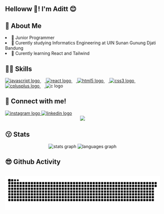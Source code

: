 <h2 align="left">Helloww 👋! I'm Aditt 😊</h2>

## 🤩 About Me

<div align="left">
    <li>🐣 Junior Programmer</li>
    <li>🏫 Curently studying Informatics Engineering at UIN Sunan Gunung Djati Bandung</li>
    <li>🧐 Curently learning React and Tailwind</li>
</div>

## 🧑‍💻 Skills

<div align="left">
  <a href="https://www.w3schools.com/js/">
    <img src="https://cdn.jsdelivr.net/gh/devicons/devicon/icons/javascript/javascript-original.svg" height="20" alt="javascript logo"  />
    <img width="12" />
  </a>
  <a href="https://react.dev/">
    <img src="https://cdn.jsdelivr.net/gh/devicons/devicon/icons/react/react-original.svg" height="20" alt="react logo"  />
    <img width="12" />
  </a>
  <a href="https://www.w3schools.com/html/">
    <img src="https://cdn.jsdelivr.net/gh/devicons/devicon/icons/html5/html5-original.svg" height="20" alt="html5 logo"  />
    <img width="12" />
  </a>
  <a href="https://www.w3schools.com/css/">
    <img src="https://cdn.jsdelivr.net/gh/devicons/devicon/icons/css3/css3-original.svg" height="20" alt="css3 logo"  />
    <img width="12" />
  </a>
  <a href="https://cplusplus.com/">
    <img src="https://cdn.jsdelivr.net/gh/devicons/devicon/icons/cplusplus/cplusplus-original.svg" height="20" alt="cplusplus logo"  />
    <img width="12" />
  </a>
  <a>
    <img src="https://cdn.jsdelivr.net/gh/devicons/devicon/icons/c/c-original.svg" height="20" alt="c logo"  />
  </a>
</div>

## 🤝 Connect with me!

<div align="left">
  <a href="https://www.instagram.com/adityarns_" target="_blank" rel="noopener noreferrer">
    <img src="https://img.shields.io/static/v1?message=Instagram&logo=instagram&label=&color=E4405F&logoColor=white&labelColor=&style=for-the-badge" height="35" alt="instagram logo" />
  </a>
  <a href="https://www.linkedin.com/in/aditya-rahman-syach-b9096133a/" target="_blank" rel="noopener noreferrer">
    <img src="https://img.shields.io/static/v1?message=LinkedIn&logo=linkedin&label=&color=0077B5&logoColor=white&labelColor=&style=for-the-badge" height="35" alt="linkedin logo"  />
  </a>
</div>
<div align="center">
  <img height="500" src="https://media4.giphy.com/media/v1.Y2lkPTc5MGI3NjExY3NrcXN3c29ueW96MmVybmx5Y3k4eGppMnpqb21jM2sxbXl5aXkxbiZlcD12MV9pbnRlcm5hbF9naWZfYnlfaWQmY3Q9Zw/12mRllHWXpt4M8/giphy.gif"  />
</div>

## 😗 Stats

<div align="center">
  <img src="https://github-readme-stats.vercel.app/api?username=Adityarns&hide_title=false&hide_rank=false&show_icons=true&include_all_commits=true&count_private=true&disable_animations=false&theme=blue-green&locale=en&hide_border=false" height="150" alt="stats graph"  />
  <img src="https://github-readme-stats.vercel.app/api/top-langs?username=Adityarns&locale=en&hide_title=false&layout=compact&card_width=320&langs_count=5&theme=blue-green&hide_border=false" height="150" alt="languages graph"  />
</div>

## 😎 Github Activity

<br clear="both">

<img src="https://raw.githubusercontent.com/Adityarns/Adityarns/output/snake.svg" alt="Snake animation" />

###
